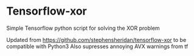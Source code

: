 # Tensorflow-xor
Simple Tensorflow python script for solving the XOR problem

Updated from https://github.com/stephensheridan/tensorflow-xor to be compatible with Python3
Also supresses annoying AVX warnings from tf

